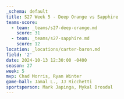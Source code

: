 ```yaml
---
_schema: default
title: S27 Week 5 - Deep Orange vs Sapphire
teams-score:
  - team: _teams/s27-deep-orange.md
    score: 31
  - team: _teams/s27-sapphire.md
    score: 12
location: _locations/carter-baron.md
field: '2'
date: 2024-10-13 12:30:00 -0400
season: 27
week: 5
mvp: Chad Morris, Ryan Winter
game-ball: Jamal L., JJ Ricchetti
sportsperson: Mark Japinga, Mykal Drosdal
---
```

